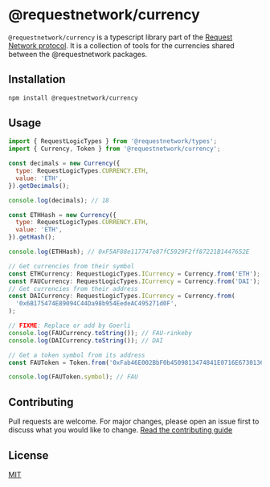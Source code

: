 # @requestnetwork/currency

`@requestnetwork/currency` is a typescript library part of the [Request Network protocol](https://github.com/RequestNetwork/requestNetwork).
It is a collection of tools for the currencies shared between the @requestnetwork packages.

## Installation

```bash
npm install @requestnetwork/currency
```

## Usage

```javascript
import { RequestLogicTypes } from '@requestnetwork/types';
import { Currency, Token } from '@requestnetwork/currency';

const decimals = new Currency({
  type: RequestLogicTypes.CURRENCY.ETH,
  value: 'ETH',
}).getDecimals();

console.log(decimals); // 18

const ETHHash = new Currency({
  type: RequestLogicTypes.CURRENCY.ETH,
  value: 'ETH',
}).getHash();

console.log(ETHHash); // 0xF5AF88e117747e87fC5929F2ff87221B1447652E

// Get currencies from their symbol
const ETHCurrency: RequestLogicTypes.ICurrency = Currency.from('ETH');
const FAUCurrency: RequestLogicTypes.ICurrency = Currency.from('DAI');
// Get currencies from their address
const DAICurrency: RequestLogicTypes.ICurrency = Currency.from(
  '0x6B175474E89094C44Da98b954EedeAC495271d0F',
);

// FIXME: Replace or add by Goerli
console.log(FAUCurrency.toString()); // FAU-rinkeby
console.log(DAICurrency.toString()); // DAI

// Get a token symbol from its address
const FAUToken = Token.from('0xFab46E002BbF0b4509813474841E0716E6730136');

console.log(FAUToken.symbol); // FAU
```

## Contributing

Pull requests are welcome. For major changes, please open an issue first to discuss what you would like to change.
[Read the contributing guide](/CONTRIBUTING.md)

## License

[MIT](/LICENSE)
